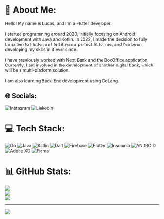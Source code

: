 # 💫 About Me:
Hello! My name is Lucas, and I'm a Flutter developer.<br><br>I started programming around 2020, initially focusing on Android development with Java and Kotlin. In 2022, I made the decision to fully transition to Flutter, as I felt it was a perfect fit for me, and I've been developing my skills in it ever since.<br><br>I have previously worked with Next Bank and the BoxOffice application. Currently, I am involved in the development of another digital bank, which will be a multi-platform solution.<br><br>I am also learning Back-End development using GoLang.


## 🌐 Socials:
[![Instagram](https://img.shields.io/badge/Instagram-%23E4405F.svg?logo=Instagram&logoColor=white)](https://instagram.com/https://www.instagram.com/luccons92/) [![LinkedIn](https://img.shields.io/badge/LinkedIn-%230077B5.svg?logo=linkedin&logoColor=white)](https://linkedin.com/in/https://www.linkedin.com/in/lucas-constantino-290778219/) 

# 💻 Tech Stack:
![Go](https://img.shields.io/badge/go-%2300ADD8.svg?style=for-the-badge&logo=go&logoColor=white) ![Java](https://img.shields.io/badge/java-%23ED8B00.svg?style=for-the-badge&logo=java&logoColor=white) ![Kotlin](https://img.shields.io/badge/kotlin-%230095D5.svg?style=for-the-badge&logo=kotlin&logoColor=white) ![Dart](https://img.shields.io/badge/dart-%230175C2.svg?style=for-the-badge&logo=dart&logoColor=white) ![Firebase](https://img.shields.io/badge/firebase-%23039BE5.svg?style=for-the-badge&logo=firebase) ![Flutter](https://img.shields.io/badge/Flutter-%2302569B.svg?style=for-the-badge&logo=Flutter&logoColor=white) ![Insomnia](https://img.shields.io/badge/Insomnia-black?style=for-the-badge&logo=insomnia&logoColor=5849BE) ![ANDROID](https://img.shields.io/badge/android-%2320232a.svg?style=for-the-badge&logo=android&logoColor=%a4c639) ![Adobe XD](https://img.shields.io/badge/Adobe%20XD-470137?style=for-the-badge&logo=Adobe%20XD&logoColor=#FF61F6) 	![Figma](https://img.shields.io/badge/figma-%23F24E1E.svg?style=for-the-badge&logo=figma&logoColor=white)
# 📊 GitHub Stats:
![](https://github-readme-stats-sigma-five.vercel.app/api?username=LucasConstantino92&theme=gotham&hide_border=false&include_all_commits=false&count_private=false)<br/>
![](https://github-readme-streak-stats-sigma-five.herokuapp.com/?user=LucasConstantino92&theme=gotham&hide_border=false)<br/>
![](https://github-readme-stats-sigma-five.vercel.app/api/top-langs/?username=LucasConstantino92&theme=gotham&hide_border=false&include_all_commits=false&count_private=false&layout=compact)

---
[![](https://visitcount.itsvg.in/api?id=LucasConstantino92&icon=0&color=0)](https://visitcount.itsvg.in)
  
